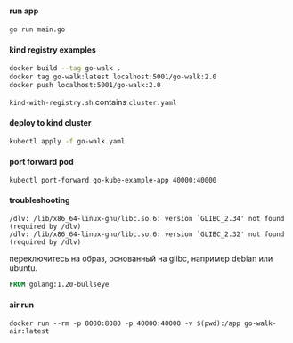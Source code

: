 #### run app
```bash
go run main.go
```

#### kind registry examples
```bash
docker build --tag go-walk .
docker tag go-walk:latest localhost:5001/go-walk:2.0
docker push localhost:5001/go-walk:2.0
```
`kind-with-registry.sh` contains `cluster.yaml`


#### deploy to kind cluster
```bash
kubectl apply -f go-walk.yaml
```

#### port forward pod
```shell
kubectl port-forward go-kube-example-app 40000:40000
```

#### troubleshooting
```
/dlv: /lib/x86_64-linux-gnu/libc.so.6: version `GLIBC_2.34' not found (required by /dlv)
/dlv: /lib/x86_64-linux-gnu/libc.so.6: version `GLIBC_2.32' not found (required by /dlv)
```
переключитесь на образ, основанный на glibc, например debian или ubuntu.
```Dockerfile
FROM golang:1.20-bullseye
```

#### air run
```shell
docker run --rm -p 8080:8080 -p 40000:40000 -v $(pwd):/app go-walk-air:latest
```
